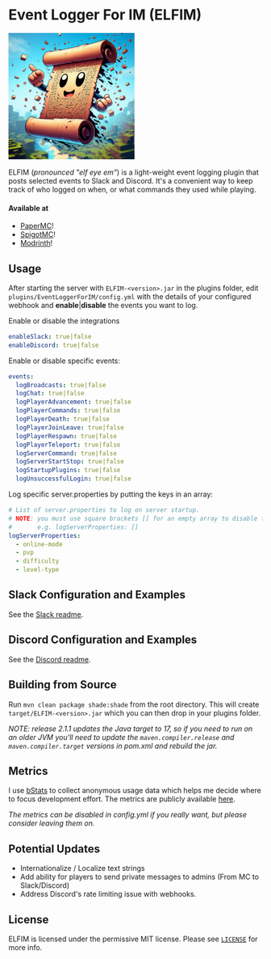 # Event Logger For IM (ELFIM)

![logo](./resources/logo_small.png)

ELFIM (_pronounced "elf eye em"_) is a light-weight event logging plugin that posts selected events to Slack and Discord. It's a convenient way to keep track of who logged on when, or what commands they used while playing.

#### Available at
- [PaperMC](https://hangar.papermc.io/HideTheMonkey/EventLoggerForIM)!
- [SpigotMC](https://www.spigotmc.org/resources/eventloggerforim.118800/)!
- [Modrinth](https://modrinth.com/plugin/eventloggerforim)!

## Usage

After starting the server with `ELFIM-<version>.jar` in the plugins folder, edit `plugins/EventLoggerForIM/config.yml` with the details of your configured webhook and **enable**|**disable** the events you want to log.

Enable or disable the integrations

```yaml
enableSlack: true|false
enableDiscord: true|false
```

Enable or disable specific events:

```yaml
events:
  logBroadcasts: true|false
  logChat: true|false
  logPlayerAdvancement: true|false
  logPlayerCommands: true|false
  logPlayerDeath: true|false
  logPlayerJoinLeave: true|false
  logPlayerRespawn: true|false
  logPlayerTeleport: true|false
  logServerCommand: true|false
  logServerStartStop: true|false
  logStartupPlugins: true|false
  logUnsuccessfulLogin: true|false
```

Log specific server.properties by putting the keys in an array:

```yaml
# List of server.properties to log on server startup.
# NOTE: you must use square brackets [] for an empty array to disable this feature.
#       e.g. logServerProperties: []
logServerProperties:
  - online-mode
  - pvp
  - difficulty
  - level-type
```

## Slack Configuration and Examples

See the [Slack readme](./resources/Slack.md).

## Discord Configuration and Examples

See the [Discord readme](./resources/Discord.md).

## Building from Source

Run `mvn clean package shade:shade` from the root directory. This will create `target/ELFIM-<version>.jar` which you can then drop in your plugins folder.

_NOTE: release 2.1.1 updates the Java target to 17, so if you need to run on an older JVM you'll need to update the `maven.compiler.release` and `maven.compiler.target` versions in pom.xml and rebuild the jar._

## Metrics

I use [bStats](https://bstats.org/) to collect anonymous usage data which helps me decide where to focus development effort. The metrics are publicly available [here](https://bstats.org/plugin/bukkit/EventLoggerForIM/20980).

_The metrics can be disabled in config.yml if you really want, but please consider leaving them on._

## Potential Updates

- Internationalize / Localize text strings
- Add ability for players to send private messages to admins (From MC to Slack/Discord)
- Address Discord's rate limiting issue with webhooks.

## License

ELFIM is licensed under the permissive MIT license. Please see [`LICENSE`](https://github.com/HideTheMonkey/EventLogForIM/blob/main/LICENSE) for more info.
